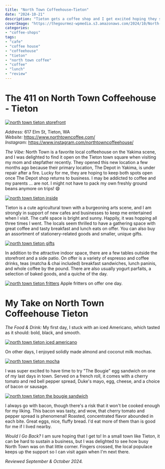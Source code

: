 ```yaml
---
title: "North Town Coffeehouse–Tieton"
date: "2024-10-21"
description: "Tieton gets a coffee shop and I get excited hoping they stick around for my next visit! Plus, that's a delicious breakfast sandwich."
coverImage: "https://thegourmez-wpmedia.s3.amazonaws.com/2024/10/North-Town-Tieton+(12).jpg"
categories:
- "coffee-shops"
tags:
- "cafe"
- "coffee house"
- "coffeehouse"
- "tieton"
- "north town coffee"
- "coffee"
- "lunch"
- "review"
---
```

# The 411 on North Town Coffeehouse - Tieton

[![north town tieton storefront](https://thegourmez-wpmedia.s3.amazonaws.com/2024/10/North-Town-Tieton+(2).jpg)](https://thegourmez-wpmedia.s3.amazonaws.com/2024/10/North-Town-Tieton+(2).jpg)

*Address:* 617 Elm St, Tieton, WA\
*Website:* <https://www.northtowncoffee.com/>\
*Instagram:* <https://www.instagram.com/northtowncoffeehouse/>

*The Vibe:* North Town is a favorite local coffeehouse on the Yakima scene, and I was delighted to find it open on the Tieton town square when visiting my mom and stepfather recently. They opened this new location a few months ago because their primary location, The Depot in Yakima, is under repair after a fire. Lucky for me, they are hoping to keep both spots open once The Depot shop returns to business. I may be addicted to coffee and my parents ... are not. I might not have to pack my own freshly ground beans anymore on trips! 😄

[![north town tieton inside](https://thegourmez-wpmedia.s3.amazonaws.com/2024/10/North-Town-Tieton+(13).jpg)](https://thegourmez-wpmedia.s3.amazonaws.com/2024/10/North-Town-Tieton+(13).jpg)

Tieton is a cute agricultural town with a burgeoning arts scene, and I am strongly in support of new cafes and businesses to keep me entertained when I visit. The café space is bright and sunny. Happily, it was hopping all three times I went. The locals seem thrilled to have a gathering space with great coffee and tasty breakfast and lunch eats on offer. You can also buy an assortment of stationery-related goods and smaller, unique gifts.

[![north town tieton gifts](https://thegourmez-wpmedia.s3.amazonaws.com/2024/10/North-Town-Tieton+(14).jpg)](https://thegourmez-wpmedia.s3.amazonaws.com/2024/10/North-Town-Tieton+(14).jpg)

In addition to the attractive indoor space, there are a few tables outside the storefront and a side patio. On offer is a variety of espresso and coffee drinks, teas (matcha & chai included) breakfast sandwiches, lunch paninis, and whole coffee by the pound. There are also usually yogurt parfaits, a selection of baked goods, and a quiche of the day.

<div class="caption">

[![north town tieton fritters](https://thegourmez-wpmedia.s3.amazonaws.com/2024/10/North-Town-Tieton+(22).jpg)](https://thegourmez-wpmedia.s3.amazonaws.com/2024/10/North-Town-Tieton+(22).jpg) Apple fritters on offer one day. </div>

# My Take on North Town Coffeehouse Tieton

*The Food & Drink:* My first day, I stuck with an iced Americano, which tasted as it should: bold, black, and smooth.

[![north town tieton iced americano](https://thegourmez-wpmedia.s3.amazonaws.com/2024/10/North-Town-Tieton+(20).jpg)](https://thegourmez-wpmedia.s3.amazonaws.com/2024/10/North-Town-Tieton+(20).jpg)

On other days, I enjoyed solidly made almond and coconut milk mochas.

[![north town tieton mocha](https://thegourmez-wpmedia.s3.amazonaws.com/2024/10/North-Town-Tieton+(21).jpg)](https://thegourmez-wpmedia.s3.amazonaws.com/2024/10/North-Town-Tieton+(21).jpg)

I was super excited to have time to try "The Bougie" egg sandwich on one of my last days in town. Served on a french roll, it comes with a cherry tomato and red bell pepper spread, Duke's mayo, egg, cheese, and a choice of bacon or sausage.

[![north town tieton the bougie sandwich](https://thegourmez-wpmedia.s3.amazonaws.com/2024/10/North-Town-Tieton+(12).jpg)](https://thegourmez-wpmedia.s3.amazonaws.com/2024/10/North-Town-Tieton+(12).jpg)

I always go with bacon, though there's a risk that it won't be cooked enough for my liking. This bacon was tasty, and wow, that cherry tomato and pepper spread is phenomenal! Roasted, concentrated flavor abounded in each bite. Great eggs, nice, fluffy bread. I'd eat more of them than is good for me if I lived nearby.

*Would I Go Back?* I am sure hoping that I get to! In a small town like Tieton, it can be hard to sustain a business, but I was delighted to see how busy North Town was on that little corner. Fingers crossed, the local populace keeps up the support so I can visit again when I'm next there.

*Reviewed September & October 2024.*
